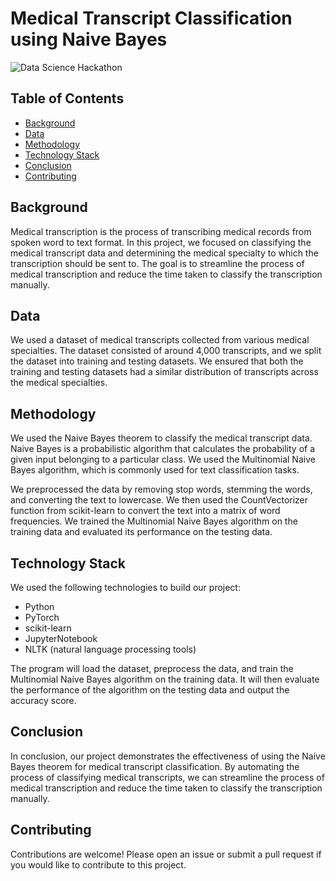 # Medical Transcript Classification using Naive Bayes

![Data Science Hackathon](https://img.shields.io/badge/Data%20Science-Hackathon-blue)

## Table of Contents

- [Background](#background)
- [Data](#data)
- [Methodology](#methodology)
- [Technology Stack](#technology-stack)
- [Conclusion](#conclusion)
- [Contributing](#contributing)

## Background

Medical transcription is the process of transcribing medical records from spoken word to text format. In this project, we focused on classifying the medical transcript data and determining the medical specialty to which the transcription should be sent to. The goal is to streamline the process of medical transcription and reduce the time taken to classify the transcription manually.

## Data

We used a dataset of medical transcripts collected from various medical specialties. The dataset consisted of around 4,000 transcripts, and we split the dataset into training and testing datasets. We ensured that both the training and testing datasets had a similar distribution of transcripts across the medical specialties.

## Methodology

We used the Naive Bayes theorem to classify the medical transcript data. Naive Bayes is a probabilistic algorithm that calculates the probability of a given input belonging to a particular class. We used the Multinomial Naive Bayes algorithm, which is commonly used for text classification tasks. 

We preprocessed the data by removing stop words, stemming the words, and converting the text to lowercase. We then used the CountVectorizer function from scikit-learn to convert the text into a matrix of word frequencies. We trained the Multinomial Naive Bayes algorithm on the training data and evaluated its performance on the testing data.

## Technology Stack

We used the following technologies to build our project:

- Python
- PyTorch
- scikit-learn
- JupyterNotebook
- NLTK (natural language processing tools)

The program will load the dataset, preprocess the data, and train the Multinomial Naive Bayes algorithm on the training data. It will then evaluate the performance of the algorithm on the testing data and output the accuracy score.

## Conclusion

In conclusion, our project demonstrates the effectiveness of using the Naive Bayes theorem for medical transcript classification. By automating the process of classifying medical transcripts, we can streamline the process of medical transcription and reduce the time taken to classify the transcription manually.

## Contributing

Contributions are welcome! Please open an issue or submit a pull request if you would like to contribute to this project.


